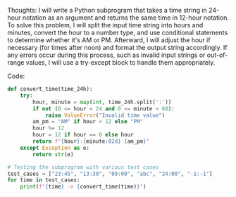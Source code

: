  Thoughts: I will write a Python subprogram that takes a time string in 24-hour notation as an argument and returns the same time in 12-hour notation. To solve this problem, I will split the input time string into hours and minutes, convert the hour to a number type, and use conditional statements to determine whether it's AM or PM. Afterward, I will adjust the hour if necessary (for times after noon) and format the output string accordingly. If any errors occur during this process, such as invalid input strings or out-of-range values, I will use a try-except block to handle them appropriately.

   Code:
```py
def convert_time(time_24h):
    try:
        hour, minute = map(int, time_24h.split(':'))
        if not (0 <= hour < 24 and 0 <= minute < 60):
            raise ValueError("Invalid time value")
        am_pm = "AM" if hour < 12 else "PM"
        hour %= 12
        hour = 12 if hour == 0 else hour
        return f"{hour}:{minute:02d} {am_pm}"
    except Exception as e:
        return str(e)

# Testing the subprogram with various test cases
test_cases = ["23:45", "13:30", "09:00", "abc", "24:00", "-1:-1"]
for time in test_cases:
    print(f"{time} -> {convert_time(time)}")
```